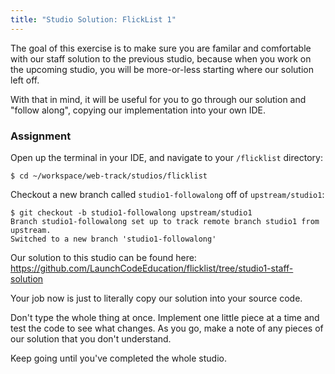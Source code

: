 ```yaml
---
title: "Studio Solution: FlickList 1"
---
```


The goal of this exercise is to make sure you are familar and comfortable with our staff solution to the previous studio, because when you work on the upcoming studio, you will be more-or-less starting where our solution left off.

With that in mind, it will be useful for you to go through our solution and "follow along", copying our implementation into your own IDE.

### Assignment

Open up the terminal in your IDE, and navigate to your `/flicklist` directory:

```nohighlight
$ cd ~/workspace/web-track/studios/flicklist
```

Checkout a new branch called `studio1-followalong` off of `upstream/studio1`:

```nohighlight
$ git checkout -b studio1-followalong upstream/studio1
Branch studio1-followalong set up to track remote branch studio1 from upstream.
Switched to a new branch 'studio1-followalong'
```

Our solution to this studio can be found here:
https://github.com/LaunchCodeEducation/flicklist/tree/studio1-staff-solution

Your job now is just to literally copy our solution into your source code.

Don't type the whole thing at once. Implement one little piece at a time and test the code to see what changes. As you go, make a note of any pieces of our solution that you don't understand.

Keep going until you've completed the whole studio.
